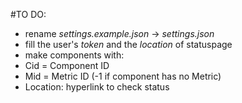 #TO DO:

* rename _settings.example.json_ -> _settings.json_
* fill the user's _token_ and the _location_ of statuspage
* make components with:
 * Cid = Component ID
 * Mid = Metric ID (-1 if component has no Metric)
 * Location: hyperlink to check status
